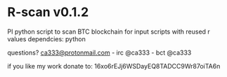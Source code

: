# R-scan v0.1.2
PI python script to scan BTC blockchain for input scripts with reused r values
dependcies: python

questions? ca333@protonmail.com - irc @ca333 - bct @ca333

if you like my work donate to: 16xo6rEJj6WSDayEQ8TADCC9Wr87oiTA6n